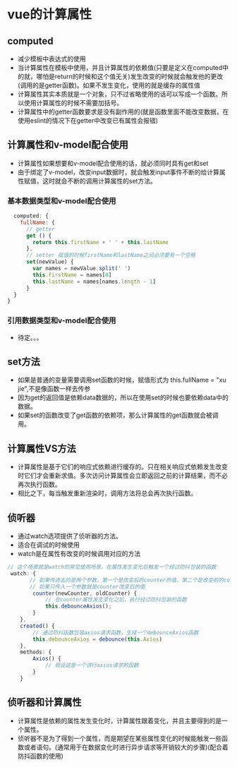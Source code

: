 <!--
 * @Author: x09898 coder_xujie@163.com
 * @Date: 2022-05-09 20:54:40
 * @LastEditors: x09898 coder_xujie@163.com
 * @LastEditTime: 2022-07-08 10:14:52
 * @FilePath: \HTML-CSS-Javascript-\Vue框架\Vue的教程\Vue的计算属性.md
 * @Description: 
-->
# vue的计算属性

## computed

* 减少模板中表达式的使用
* 当计算属性在模板中使用，并且计算属性的依赖值(只要是定义在computed中的就，哪怕是return的时候和这个值无关)发生改变的时候就会触发他的更改(调用的是getter函数)。如果不发生变化，使用的就是缓存的属性值
* 计算属性其实本质就是一个对象，只不过省略使用的话可以写成一个函数。所以使用计算属性的时候不需要加括号。
* 计算属性中的getter函数要求是没有副作用的(就是函数里面不能改变数据，在使用eslint的情况下在getter中改变已有属性会报错)

## 计算属性和v-model配合使用

* 计算属性如果想要和v-model配合使用的话，就必须同时具有get和set
* 由于绑定了v-model，改变input数据时，就会触发input事件不断的给计算属性赋值，这时就会不断的调用计算属性的set方法。

### 基本数据类型和v-model配合使用

```js
  computed: {
    fullName: {
      // getter
      get () {
        return this.firstName + ' ' + this.lastName
      },
      // setter 赋值的时候firstName和lastName之间必须要有一个空格
      set(newValue) {
        var names = newValue.split(' ')
        this.firstName = names[0]
        this.lastName = names[names.length - 1]
      }
  }
}
```

### 引用数据类型和v-model配合使用

* 待定。。。

## set方法

* 如果是普通的变量需要调用set函数的时候，赋值形式为 this.fullName = "xu jie",不是像函数一样去传参
* 因为get的返回值是依赖data数据的，所以在使用set的时候也要依赖data中的数据。
* 如果set的函数改变了get函数的依赖项，那么计算属性的get函数就会被调用。

## 计算属性VS方法

* 计算属性是基于它们的响应式依赖进行缓存的。只在相关响应式依赖发生改变时它们才会重新求值。多次访问计算属性会立即返回之前的计算结果，而不必再次执行函数。
* 相比之下，每当触发重新渲染时，调用方法将总会再次执行函数。

## 侦听器

* 通过watch选项提供了侦听器的方法。
* 适合在调试的时候使用
* watch是在属性有改变的时候调用对应的方法

```js
// 这个场景就是watch的常见使用场景。在属性发生变化后触发一个经过防抖包装的函数
 watch: {
       // 如果传进去的是两个参数，第一个是改变后的counter的值，第二个是改变前的counter的值
       // 如果只传入一个参数就是counter改变后的值
        counter(newCounter, oldCounter) {
            // 在counter属性发生变化之后，执行经过防抖包装的函数
            this.debounceAxios();
        }
    },
    created() {
        // 通过防抖函数包装axios请求函数，生成一个debounceAxios函数
        this.debounceAxios = debounce(this.Axios)
    },
    methods: {
        Axios() {
            // 假设这是一个进行axios请求的函数
        }
    }
```

## 侦听器和计算属性

* 计算属性是依赖的属性发生变化时，计算属性跟着变化，并且主要得到的是一个属性。
* 侦听器不是为了得到一个属性，而是期望在某些属性变化的时候能触发一些函数或者语句。(通常用于在数据变化时进行异步请求等开销较大的步骤)(配合着防抖函数的使用)